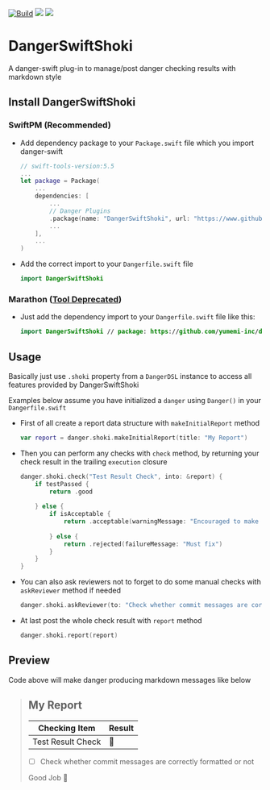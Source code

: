 [![Build](https://github.com/yumemi-inc/danger-swift-shoki/actions/workflows/test.yml/badge.svg)](https://github.com/yumemi-inc/danger-swift-shoki/actions/workflows/test.yml)
[![](https://img.shields.io/endpoint?url=https%3A%2F%2Fswiftpackageindex.com%2Fapi%2Fpackages%2Fyumemi-inc%2Fdanger-swift-shoki%2Fbadge%3Ftype%3Dswift-versions)](https://swiftpackageindex.com/yumemi-inc/danger-swift-shoki)
[![](https://img.shields.io/endpoint?url=https%3A%2F%2Fswiftpackageindex.com%2Fapi%2Fpackages%2Fyumemi-inc%2Fdanger-swift-shoki%2Fbadge%3Ftype%3Dplatforms)](https://swiftpackageindex.com/yumemi-inc/danger-swift-shoki)

# DangerSwiftShoki

A danger-swift plug-in to manage/post danger checking results with markdown style

## Install DangerSwiftShoki

### SwiftPM (Recommended)

- Add dependency package to your `Package.swift` file which you import danger-swift

    ```swift
    // swift-tools-version:5.5
    ...
    let package = Package(
        ...
        dependencies: [
            ...
            // Danger Plugins
            .package(name: "DangerSwiftShoki", url: "https://www.github.com/yumemi-inc/danger-swift-shoki.git", from: "0.1.0"),
            ...
        ],
        ...
    )
    ```

- Add the correct import to your `Dangerfile.swift` file

    ```swift
    import DangerSwiftShoki
    ```

### Marathon ([Tool Deprecated](https://github.com/JohnSundell/Marathon))

- Just add the dependency import to your `Dangerfile.swift` file like this:

    ```swift
    import DangerSwiftShoki // package: https://github.com/yumemi-inc/danger-swift-shoki.git
    ```

## Usage

Basically just use `.shoki` property from a `DangerDSL` instance to access all features provided by DangerSwiftShoki

Examples below assume you have initialized a `danger` using `Danger()` in your `Dangerfile.swift`

- First of all create a report data structure with `makeInitialReport` method

    ```swift
    var report = danger.shoki.makeInitialReport(title: "My Report")
    ```

- Then you can perform any checks with `check` method, by returning your check result in the trailing `execution` closure

    ```swift
    danger.shoki.check("Test Result Check", into: &report) {
        if testPassed {
            return .good
            
        } else {
            if isAcceptable {
                return .acceptable(warningMessage: "Encouraged to make a change but OK at this time")
                
            } else {
                return .rejected(failureMessage: "Must fix")
            }
        }
    }
    ```

- You can also ask reviewers not to forget to do some manual checks with `askReviewer` method if needed

    ```swift
    danger.shoki.askReviewer(to: "Check whether commit messages are correctly formatted or not", into: $report)
    ```

- At last post the whole check result with `report` method

    ```swift
    danger.shoki.report(report)
    ```

## Preview

Code above will make danger producing markdown messages like below

> ## My Report
>
> Checking Item | Result
> | ---| --- |
> Test Result Check | :tada:
>
> - [ ] Check whether commit messages are correctly formatted or not
>
> Good Job :white_flower:

